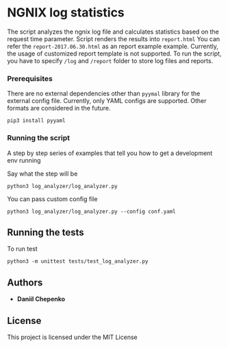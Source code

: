 # NGNIX log statistics

The script analyzes the ngnix log file and calculates statistics based on the request time parameter. Script renders the results into `report.html` 
You can refer the `report-2017.06.30.html` as an report example example.
Currently, the usage of customized report template is not supported. To run the script, you have to specify `/log` and `/report` folder to store log files and reports.

### Prerequisites

There are no external dependencies other than `pyymal` library for the external config file. Currently, only YAML configs are supported. Other formats are considered in the future.

```
pip3 install pyyaml
```

### Running the script

A step by step series of examples that tell you how to get a development env running

Say what the step will be

```
python3 log_analyzer/log_analyzer.py
```

You can pass custom config file

```
python3 log_analyzer/log_analyzer.py --config conf.yaml
```


## Running the tests

To run test

```
python3 -m unittest tests/test_log_analyzer.py
```


## Authors

* **Daniil Chepenko** 

## License

This project is licensed under the MIT License

